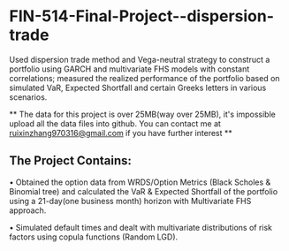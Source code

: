 # FIN-514-Final-Project--dispersion-trade
Used dispersion trade method and Vega-neutral strategy to construct a portfolio using GARCH and multivariate FHS models with constant correlations; measured the realized performance of the portfolio based on simulated VaR, Expected Shortfall and certain Greeks letters in various scenarios.


** The data for this project is over 25MB(way over 25MB), it's impossible upload all the data files into github. You can contact me at ruixinzhang970316@gmail.com if you have further interest **

## The Project Contains:
• Obtained the option data from WRDS/Option Metrics (Black Scholes & Binomial tree) and calculated the VaR & Expected
Shortfall of the portfolio using a 21-day(one business month) horizon with Multivariate FHS approach.

• Simulated default times and dealt with multivariate distributions of risk factors using copula functions (Random LGD).

